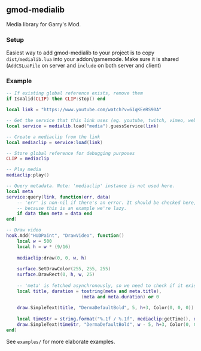 ## gmod-medialib

Media library for Garry's Mod.

### Setup
Easiest way to add gmod-medialib to your project is to copy ```dist/medialib.lua``` into your addon/gamemode. Make sure it is shared (```AddCSLuaFile``` on server and ```include``` on both server and client)

### Example

```lua
-- If existing global reference exists, remove them
if IsValid(CLIP) then CLIP:stop() end

local link = "https://www.youtube.com/watch?v=6IqKEeRS90A"

-- Get the service that this link uses (eg. youtube, twitch, vimeo, webaudio)
local service = medialib.load("media").guessService(link)

-- Create a mediaclip from the link
local mediaclip = service:load(link)

-- Store global reference for debugging purposes
CLIP = mediaclip

-- Play media
mediaclip:play()

-- Query metadata. Note: 'mediaclip' instance is not used here.
local meta
service:query(link, function(err, data)
	-- 'err' is non-nil if there's an error. It should be checked here, but
	-- because this is an example we're lazy.
	if data then meta = data end
end)

-- Draw video
hook.Add("HUDPaint", "DrawVideo", function()
	local w = 500 
	local h = w * (9/16)
	
	mediaclip:draw(0, 0, w, h)
	
	surface.SetDrawColor(255, 255, 255)
	surface.DrawRect(0, h, w, 25)
	
	-- 'meta' is fetched asynchronously, so we need to check if it exists
	local title, duration = tostring(meta and meta.title), 
							(meta and meta.duration) or 0
	
	draw.SimpleText(title, "DermaDefaultBold", 5, h+3, Color(0, 0, 0))
	
	local timeStr = string.format("%.1f / %.1f", mediaclip:getTime(), duration)
	draw.SimpleText(timeStr, "DermaDefaultBold", w - 5, h+3, Color(0, 0, 0), TEXT_ALIGN_RIGHT)
end)
```

See ```examples/``` for more elaborate examples.